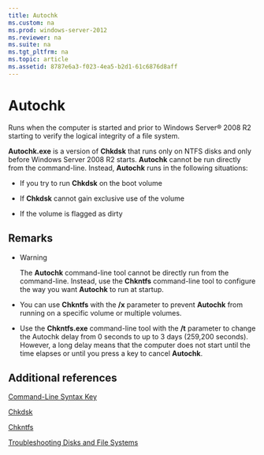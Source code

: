 ```yaml
---
title: Autochk
ms.custom: na
ms.prod: windows-server-2012
ms.reviewer: na
ms.suite: na
ms.tgt_pltfrm: na
ms.topic: article
ms.assetid: 8787e6a3-f023-4ea5-b2d1-61c6876d8aff
---
```

# Autochk
Runs when the computer is started and prior to  Windows Server® 2008 R2  starting to verify the logical integrity of a file system.

**Autochk.exe** is a version of **Chkdsk** that runs only on NTFS disks and only before  Windows Server 2008 R2  starts. **Autochk** cannot be run directly from the command\-line. Instead, **Autochk** runs in the following situations:

-   If you try to run **Chkdsk** on the boot volume

-   If **Chkdsk** cannot gain exclusive use of the volume

-   If the volume is flagged as dirty

## Remarks

-   > [!WARNING]
    > The **Autochk** command\-line tool cannot be directly run from the command\-line. Instead, use the **Chkntfs** command\-line tool to configure the way you want **Autochk** to run at startup.

-   You can use **Chkntfs** with the **\/x** parameter to prevent **Autochk** from running on a specific volume or multiple volumes.

-   Use the **Chkntfs.exe** command\-line tool with the **\/t** parameter to change the Autochk delay from 0 seconds to up to 3 days \(259,200 seconds\). However, a long delay means that the computer does not start until the time elapses or until you press a key to cancel **Autochk**.

## Additional references
[Command-Line Syntax Key](Command-Line-Syntax-Key.md)

[Chkdsk]()

[Chkntfs](Chkntfs.md)

[Troubleshooting Disks and File Systems](http://go.microsoft.com/fwlink/?LinkId=4527)


